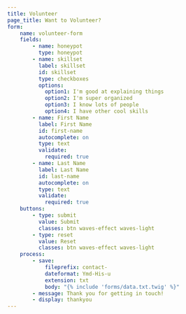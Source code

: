 ```yaml
---
title: Volunteer
page_title: Want to Volunteer?
form:
    name: volunteer-form
    fields:
        - name: honeypot
          type: honeypot
        - name: skillset
          label: skillset
          id: skillset
          type: checkboxes
          options:
            option1: I'm good at explaining things
            option2: I'm super organized
            option3: I know lots of people
            option4: I have other cool skills
        - name: First Name
          label: First Name
          id: first-name
          autocomplete: on
          type: text
          validate:
            required: true
        - name: Last Name
          label: Last Name
          id: last-name
          autocomplete: on
          type: text
          validate:
            required: true
    buttons:
        - type: submit
          value: Submit
          classes: btn waves-effect waves-light
        - type: reset
          value: Reset
          classes: btn waves-effect waves-light
    process:
        - save:
            fileprefix: contact-
            dateformat: Ymd-His-u
            extension: txt
            body: "{% include 'forms/data.txt.twig' %}"
        - message: Thank you for getting in touch!
        - display: thankyou
---
```

